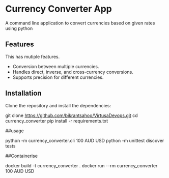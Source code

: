 # Currency Converter App

A command line application to convert currencies based on given rates using python

## Features
This has mutiple features.
- Conversion between multiple currencies.
- Handles direct, inverse, and cross-currency conversions.
- Supports precision for different currencies.

## Installation

Clone the repository and install the dependencies:

git clone https://github.com/bikrantsahoo/VirtusaDevops.git
cd currency_converter
pip install -r requirements.txt


##usage

python -m currency_converter.cli 100 AUD USD
python -m unittest discover tests


##Containerise

docker build -t currency_converter .
docker run --rm currency_converter 100 AUD USD


